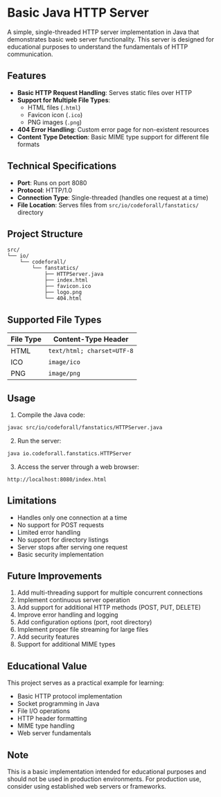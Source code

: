 # Basic Java HTTP Server

A simple, single-threaded HTTP server implementation in Java that demonstrates basic web server functionality. This server is designed for educational purposes to understand the fundamentals of HTTP communication.

## Features

- **Basic HTTP Request Handling**: Serves static files over HTTP
- **Support for Multiple File Types**:
  - HTML files (`.html`)
  - Favicon icon (`.ico`)
  - PNG images (`.png`)
- **404 Error Handling**: Custom error page for non-existent resources
- **Content Type Detection**: Basic MIME type support for different file formats

## Technical Specifications

- **Port**: Runs on port 8080
- **Protocol**: HTTP/1.0
- **Connection Type**: Single-threaded (handles one request at a time)
- **File Location**: Serves files from `src/io/codeforall/fanstatics/` directory

## Project Structure

```
src/
└── io/
    └── codeforall/
        └── fanstatics/
            ├── HTTPServer.java
            ├── index.html
            ├── favicon.ico
            ├── logo.png
            └── 404.html
```

## Supported File Types

| File Type | Content-Type Header |
|-----------|-------------------|
| HTML | `text/html; charset=UTF-8` |
| ICO | `image/ico` |
| PNG | `image/png` |

## Usage

1. Compile the Java code:
```bash
javac src/io/codeforall/fanstatics/HTTPServer.java
```

2. Run the server:
```bash
java io.codeforall.fanstatics.HTTPServer
```

3. Access the server through a web browser:
```
http://localhost:8080/index.html
```

## Limitations

- Handles only one connection at a time
- No support for POST requests
- Limited error handling
- No support for directory listings
- Server stops after serving one request
- Basic security implementation

## Future Improvements

1. Add multi-threading support for multiple concurrent connections
2. Implement continuous server operation
3. Add support for additional HTTP methods (POST, PUT, DELETE)
4. Improve error handling and logging
5. Add configuration options (port, root directory)
6. Implement proper file streaming for large files
7. Add security features
8. Support for additional MIME types

## Educational Value

This project serves as a practical example for learning:
- Basic HTTP protocol implementation
- Socket programming in Java
- File I/O operations
- HTTP header formatting
- MIME type handling
- Web server fundamentals

## Note

This is a basic implementation intended for educational purposes and should not be used in production environments. For production use, consider using established web servers or frameworks.
